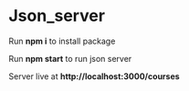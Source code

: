 # Json_server
Run **npm i** to install package

Run **npm start** to run json server

Server live at **http://localhost:3000/courses**
